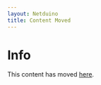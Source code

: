 ```yaml
---
layout: Netduino
title: Content Moved
---
```


# Info

This content has moved [here](/Netduino/Input_Output/Digital/SPI/Reading/).